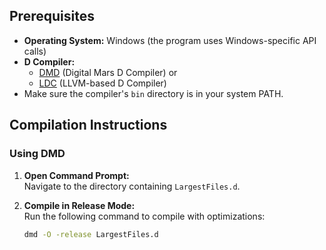 ## Prerequisites

- **Operating System:** Windows (the program uses Windows-specific API calls)
- **D Compiler:**  
  - [DMD](https://dlang.org/download.html) (Digital Mars D Compiler) or  
  - [LDC](https://github.com/ldc-developers/ldc) (LLVM-based D Compiler)
- Make sure the compiler's `bin` directory is in your system PATH.

## Compilation Instructions

### Using DMD

1. **Open Command Prompt:**  
   Navigate to the directory containing `LargestFiles.d`.

2. **Compile in Release Mode:**  
   Run the following command to compile with optimizations:
   ```sh
   dmd -O -release LargestFiles.d

